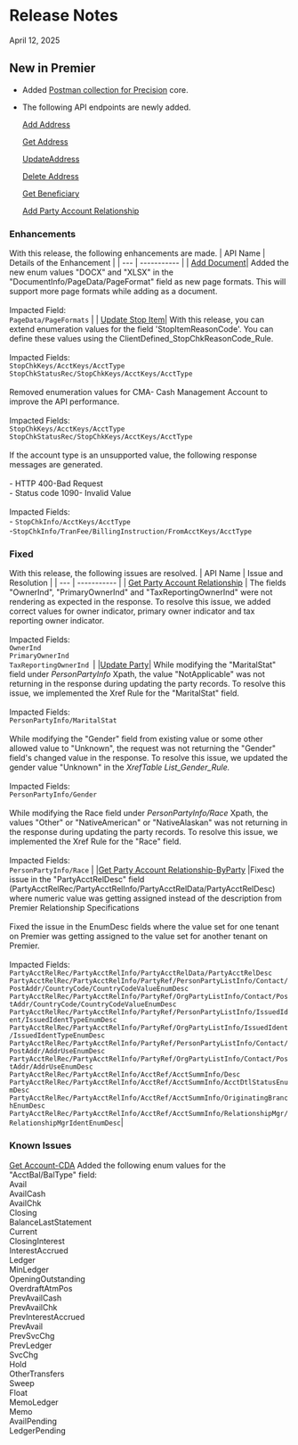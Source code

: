 # Release Notes

<!-- 
type: tab 
titles: Premier, Precision, Signature, Cleartouch, Finxact, DNA 
-->
 April 12, 2025

 ## New in Premier
- Added [Postman collection for Precision](https://github.com/Fiserv/banking-hub/files/14896028/Banking.Hub.-.Precision-.Trial.Plan.Postman.Collection.postman_collection.zip) core.
- The following API endpoints are newly added.

  [Add Address](Google.com)

  [Get Address](Google.com)

  [UpdateAddress](Google.com)

  [Delete Address](Google.com)

  [Get Beneficiary](Google.com)

  [Add Party Account Relationship](Google.com)
 
### Enhancements
With this release, the following enhancements are made. 
| API Name | Details of the Enhancement |
| --- | ----------- |
| [Add Document](https://google.com "View Link")| Added the new enum values "DOCX" and "XLSX" in the "DocumentInfo/PageData/PageFormat" field as new page formats. This will support more page formats while adding as a document. <br><br>Impacted Field: <br> `PageData/PageFormats` | 
| [Update Stop Item](https://google.com "View Link")| With this release, you can extend enumeration values for the field 'StopItemReasonCode'. You can define these values using the ClientDefined_StopChkReasonCode_Rule. <br><br>Impacted Fields: <br> `StopChkKeys/AcctKeys/AcctType`  <br> `StopChkStatusRec/StopChkKeys/AcctKeys/AcctType` </li> <br> <br> Removed enumeration values for CMA- Cash Management Account to improve the API performance. <br><br>Impacted Fields: <br> `StopChkKeys/AcctKeys/AcctType` <br> `StopChkStatusRec/StopChkKeys/AcctKeys/AcctType` </li> <br> <br> If the account type is an unsupported value, the following response messages are generated. <br><br>- HTTP 400-Bad Request <br>- Status code 1090- Invalid Value <br><br>Impacted Fields: <br> - `StopChkInfo/AcctKeys/AcctType` <br>-`StopChkInfo/TranFee/BillingInstruction/FromAcctKeys/AcctType`


### Fixed
With this release, the following issues are resolved. 
| API Name | Issue and Resolution |
| --- | ----------- |
| [Get Party Account Relationship](https://google.com "View Link") | The fields "OwnerInd", "PrimaryOwnerInd" and "TaxReportingOwnerInd" were not rendering as expected in the response. To resolve this issue, we added correct values for owner indicator, primary owner indicator and tax reporting owner indicator. <br><br>Impacted Fields: <br> `OwnerInd`<br>`PrimaryOwnerInd`<br>`TaxReportingOwnerInd `|
|[Update Party](https://google.com "View Link")| While modifying the "MaritalStat" field under *PersonPartyInfo* Xpath, the value "NotApplicable" was not returning in the response during updating the party records. To resolve this issue, we implemented the Xref Rule for the  "MaritalStat" field.<br> <br>Impacted Fields:<br>`PersonPartyInfo/MaritalStat`  </li> <br> <br> While modifying the "Gender" field from existing value or some other allowed value to "Unknown", the request was not returning the "Gender" field's changed value in the response. To resolve this issue, we updated the gender value "Unknown" in the *XrefTable List_Gender_Rule.* </li> <br><br>Impacted Fields:<br>`PersonPartyInfo/Gender`<br> <br>While modifying the Race field under *PersonPartyInfo/Race* Xpath, the values "Other" or "NativeAmerican" or "NativeAlaskan" was not returning in the response during updating the party records. To resolve this issue, we implemented the Xref Rule for the  "Race" field. </li> <br><br>Impacted Fields:<br>`PersonPartyInfo/Race` |
|[Get Party Account Relationship-ByParty](https://google.com "View Link") |Fixed the issue in the "PartyAcctRelDesc" field (PartyAcctRelRec/PartyAcctRelInfo/PartyAcctRelData/PartyAcctRelDesc) where numeric value was getting assigned instead of the description from Premier Relationship Specifications <br> <br>Fixed the issue in the EnumDesc fields where the value set for one tenant on Premier was getting assigned to the value set for another tenant on Premier. <br><br>Impacted Fields:<br>`PartyAcctRelRec/PartyAcctRelInfo/PartyAcctRelData/PartyAcctRelDesc`<br>`PartyAcctRelRec/PartyAcctRelInfo/PartyRef/PersonPartyListInfo/Contact/PostAddr/CountryCode/CountryCodeValueEnumDesc`<br>`PartyAcctRelRec/PartyAcctRelInfo/PartyRef/OrgPartyListInfo/Contact/PostAddr/CountryCode/CountryCodeValueEnumDesc`<br>`PartyAcctRelRec/PartyAcctRelInfo/PartyRef/PersonPartyListInfo/IssuedIdent/IssuedIdentTypeEnumDesc`<br>`PartyAcctRelRec/PartyAcctRelInfo/PartyRef/OrgPartyListInfo/IssuedIdent/IssuedIdentTypeEnumDesc`<br>`PartyAcctRelRec/PartyAcctRelInfo/PartyRef/PersonPartyListInfo/Contact/PostAddr/AddrUseEnumDesc`<br>`PartyAcctRelRec/PartyAcctRelInfo/PartyRef/OrgPartyListInfo/Contact/PostAddr/AddrUseEnumDesc`<br>`PartyAcctRelRec/PartyAcctRelInfo/AcctRef/AcctSummInfo/Desc`<br>`PartyAcctRelRec/PartyAcctRelInfo/AcctRef/AcctSummInfo/AcctDtlStatusEnumDesc`<br>`PartyAcctRelRec/PartyAcctRelInfo/AcctRef/AcctSummInfo/OriginatingBranchEnumDesc`<br>`PartyAcctRelRec/PartyAcctRelInfo/AcctRef/AcctSummInfo/RelationshipMgr/RelationshipMgrIdentEnumDesc`|

### Known Issues
[Get Account-CDA](https://google.com "View Link")
Added the following enum values for the "AcctBal/BalType" field: <br>
Avail <br>
AvailCash <br>
AvailChk <br>
Closing <br>
BalanceLastStatement <br>
Current <br>
ClosingInterest <br>
InterestAccrued <br>
Ledger <br>
MinLedger <br>
OpeningOutstanding <br>
OverdraftAtmPos <br>
PrevAvailCash <br>
PrevAvailChk <br>
PrevInterestAccrued <br>
PrevAvail <br>
PrevSvcChg <br>
PrevLedger <br>
SvcChg <br>
Hold <br>
OtherTransfers <br>
Sweep <br>
Float <br>
MemoLedger <br>
Memo <br>
AvailPending <br>
LedgerPending <br>
</details>
